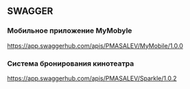 ## SWAGGER

### Мобильное приложение MyMobyle
https://app.swaggerhub.com/apis/PMASALEV/MyMobile/1.0.0

### Система бронирования кинотеатра
https://app.swaggerhub.com/apis/PMASALEV/Sparkle/1.0.2





